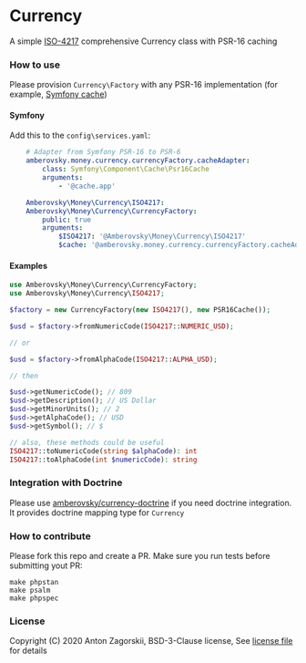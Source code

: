 # Currency

A simple [ISO-4217](https://en.wikipedia.org/wiki/ISO_4217) comprehensive Currency class with PSR-16 caching

### How to use

Please provision `Currency\Factory` with any PSR-16 implementation (for example, [Symfony cache](https://symfony.com/doc/current/components/cache.html))

#### Symfony

Add this to the `config\services.yaml`:

```yaml
    # Adapter from Symfony PSR-16 to PSR-6
    amberovsky.money.currency.currencyFactory.cacheAdapter:
        class: Symfony\Component\Cache\Psr16Cache
        arguments:
            - '@cache.app'

    Amberovsky\Money\Currency\ISO4217:
    Amberovsky\Money\Currency\CurrencyFactory:
        public: true
        arguments:
            $ISO4217: '@Amberovsky\Money\Currency\ISO4217'
            $cache: '@amberovsky.money.currency.currencyFactory.cacheAdapter'
```

#### Examples
```php
use Amberovsky\Money\Currency\CurrencyFactory;
use Amberovsky\Money\Currency\ISO4217;

$factory = new CurrencyFactory(new ISO4217(), new PSR16Cache());

$usd = $factory->fromNumericCode(ISO4217::NUMERIC_USD);

// or

$usd = $factory->fromAlphaCode(ISO4217::ALPHA_USD);

// then

$usd->getNumericCode(); // 809
$usd->getDescription(); // US Dollar
$usd->getMinorUnits(); // 2
$usd->getAlphaCode(); // USD
$usd->getSymbol(); // $

// also, these methods could be useful
ISO4217::toNumericCode(string $alphaCode): int
ISO4217::toAlphaCode(int $numericCode): string
```

### Integration with Doctrine

Please use [amberovsky/currency-doctrine](https://github.com/amberovsky/currency-doctrine) if you need doctrine integration. It provides doctrine mapping type for `Currency`

### How to contribute

Please fork this repo and create a PR. Make sure you run tests before submitting  yout PR:

```shell script
make phpstan
make psalm
make phpspec
```

### License
Copyright (C) 2020 Anton Zagorskii, BSD-3-Clause license, See [license file](/LICENSE.txt) for details
